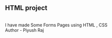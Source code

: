 <h2> HTML project </h2>
<br>
I have made Some Forms Pages using HTML , CSS 
<br>
Author - Piyush Raj

